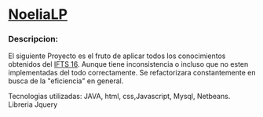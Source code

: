 # [NoeliaLP](URL"")  

### Descripcion:

El siguiente Proyecto es el fruto de aplicar todos los conocimientos obtenidos del [IFTS 16](URL "http://www.ifts16.com.ar/"). Aunque tiene
inconsistencia o incluso que no esten implementadas del todo correctamente. Se refactorizara constantemente en busca de la "eficiencia" en general.


Tecnologias utilizadas: JAVA, html, css,Javascript, Mysql, Netbeans. Libreria Jquery




